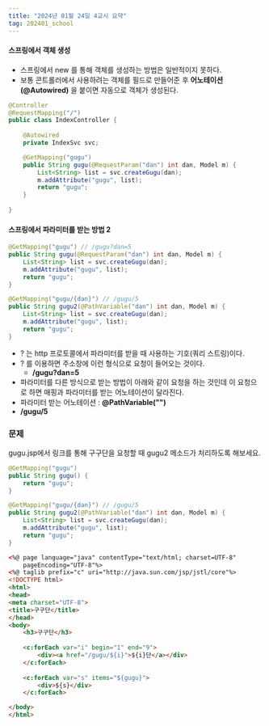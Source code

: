 ```yaml
---
title: "2024년 01월 24일 4교시 요약"
tag: 202401_school
---
```


#### 스프링에서 객체 생성

- 스프링에서 new 를 통해 객체를 생성하는 방법은 일반적이지 못하다.
- 보통 콘트롤러에서 사용하려는 객체를 필드로 만들어준 후 **어노테이션(@Autowired)** 을 붙이면 자동으로 객체가 생성된다.

```java
@Controller
@RequestMapping("/")
public class IndexController {
	
	@Autowired
	private IndexSvc svc;

	@GetMapping("gugu")
	public String gugu(@RequestParam("dan") int dan, Model m) {
		List<String> list = svc.createGugu(dan);
		m.addAttribute("gugu", list);
		return "gugu";
	}
	
}
```

#### 스프링에서 파라미터를 받는 방법 2

```java
@GetMapping("gugu") // /gugu?dan=5
public String gugu(@RequestParam("dan") int dan, Model m) {
    List<String> list = svc.createGugu(dan);
    m.addAttribute("gugu", list);
    return "gugu";
}

@GetMapping("gugu/{dan}") // /gugu/5
public String gugu2(@PathVariable("dan") int dan, Model m) {
    List<String> list = svc.createGugu(dan);
    m.addAttribute("gugu", list);
    return "gugu";
}
```

- ? 는 http 프로토콜에서 파라미터를 받을 때 사용하는 기호(쿼리 스트링)이다. 
- ? 를 이용하면 주소창에 이런 형식으로 요청이 들어오는 것이다.
  - **/gugu?dan=5**
- 파라미터를 다른 방식으로 받는 방법이 아래와 같이 요청을 하는 것인데 이 요청으로 하면 매핑과 파라미터를 받는 어노테이션이 달라진다.
- 파라미터 받는 어노테이션 : **@PathVariable("")**
- **/gugu/5**


### 문제

gugu.jsp에서 링크를 통해 구구단을 요청할 때 gugu2 메소드가 처리하도록 해보세요.

```java
@GetMapping("gugu")
public String gugu() {
    return "gugu";
}

@GetMapping("gugu/{dan}") // /gugu/5
public String gugu2(@PathVariable("dan") int dan, Model m) {
    List<String> list = svc.createGugu(dan);
    m.addAttribute("gugu", list);
    return "gugu";
}
```

```html
<%@ page language="java" contentType="text/html; charset=UTF-8"
    pageEncoding="UTF-8"%>
<%@ taglib prefix="c" uri="http://java.sun.com/jsp/jstl/core"%>
<!DOCTYPE html>
<html>
<head>
<meta charset="UTF-8">
<title>구구단</title>
</head>
<body>
	<h3>구구단</h3>
	
	<c:forEach var="i" begin="1" end="9">
		<div><a href="/gugu/${i}">${i}단</a></div>
	</c:forEach>
	
	<c:forEach var="s" items="${gugu}">
		<div>${s}</div>
	</c:forEach>

</body>
</html>
```